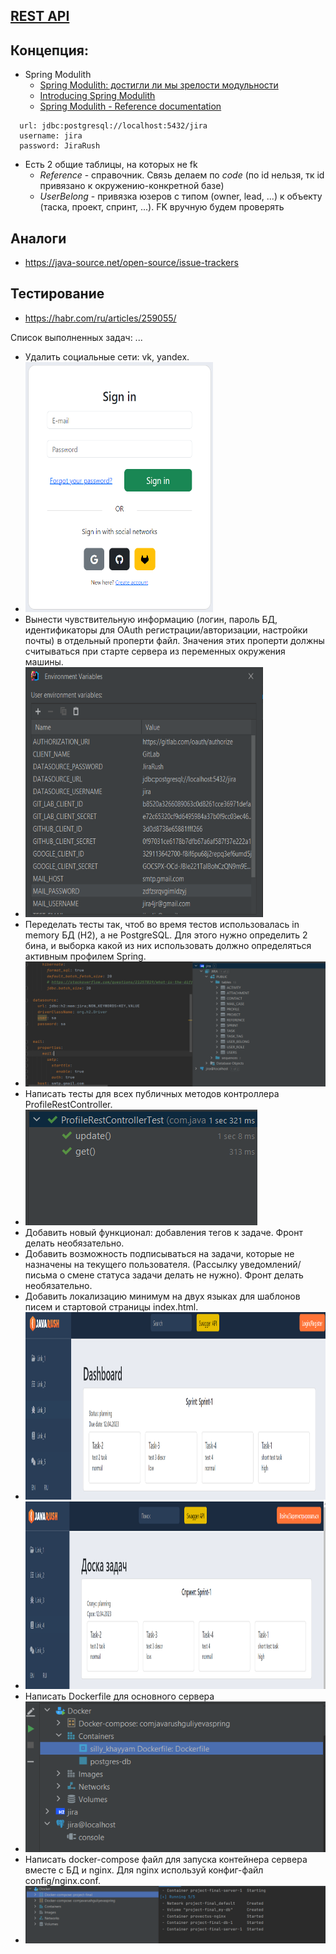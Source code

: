 ## [REST API](http://localhost:8080/doc)

## Концепция:
- Spring Modulith
  - [Spring Modulith: достигли ли мы зрелости модульности](https://habr.com/ru/post/701984/)
  - [Introducing Spring Modulith](https://spring.io/blog/2022/10/21/introducing-spring-modulith)
  - [Spring Modulith - Reference documentation](https://docs.spring.io/spring-modulith/docs/current-SNAPSHOT/reference/html/)

```
  url: jdbc:postgresql://localhost:5432/jira
  username: jira
  password: JiraRush
```
- Есть 2 общие таблицы, на которых не fk
  - _Reference_ - справочник. Связь делаем по _code_ (по id нельзя, тк id привязано к окружению-конкретной базе)
  - _UserBelong_ - привязка юзеров с типом (owner, lead, ...) к объекту (таска, проект, спринт, ...). FK вручную будем проверять

## Аналоги
- https://java-source.net/open-source/issue-trackers

## Тестирование
- https://habr.com/ru/articles/259055/

Список выполненных задач:
...
+ Удалить социальные сети: vk, yandex.
+ <img alt="img.png" height="400" src="img/img.png" width="300"/>
+ Вынести чувствительную информацию (логин, пароль БД, идентификаторы для OAuth регистрации/авторизации, настройки почты) в отдельный проперти файл. Значения этих проперти должны считываться при старте сервера из переменных окружения машины.
+ <img alt="img_1.png" height="400" src="img/img_1.png" width="380"/>
+ Переделать тесты так, чтоб во время тестов использовалась in memory БД (H2), а не PostgreSQL. Для этого нужно определить 2 бина, и выборка какой из них использовать должно определяться активным профилем Spring. 
+ <img alt="img.png" height="200" src="img/img_7.png" width="500"/>
+ Написать тесты для всех публичных методов контроллера ProfileRestController.
+ ![img_1.png](img/img_8.png)
+ Добавить новый функционал: добавления тегов к задаче. Фронт делать необязательно.
+ Добавить возможность подписываться на задачи, которые не назначены на текущего пользователя. (Рассылку уведомлений/письма о смене статуса задачи делать не нужно). Фронт делать необязательно.
+ Добавить локализацию минимум на двух языках для шаблонов писем и стартовой страницы index.html.
+ <img alt="img_3.png" height="300" src="img/img_3.png" width="800"/>
+ <img alt="img_4.png" height="300" src="img/img_4.png" width="800"/>
+ Написать Dockerfile для основного сервера
+ ![img_2.png](img/img_2.png)
+ Написать docker-compose файл для запуска контейнера сервера вместе с БД и nginx. Для nginx используй конфиг-файл config/nginx.conf.
+ ![img.png](img/img_compose.png)
